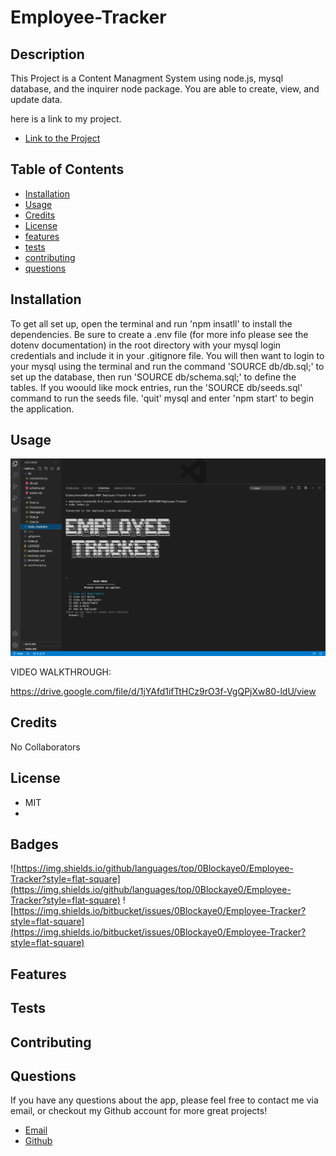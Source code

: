 
  # Employee-Tracker
  
   ## Description 

  This Project is a Content Managment System using node.js, mysql database, and the inquirer node package. You are able to create, view, and update data.   

  here is a link to my project.
  
  * [Link to the Project](https://github.com/0Blockaye0/Employee-Tracker)

  ## Table of Contents

  * [Installation](#installation)
  * [Usage](#usage)
  * [Credits](#credits)
  * [License](#license)
  * [features](#features)
  * [tests](#tests)
  * [contributing](#contributing)
  * [questions](#questions)
  

  ## Installation

  To get all set up, open the terminal and run 'npm insatll' to install the dependencies. Be sure to create a .env file (for more info please see the dotenv documentation) in the root directory with your mysql login credentials and include it in your .gitignore file. You will then want to login to your mysql using the terminal and run the command 'SOURCE db/db.sql;' to set up the database, then run 'SOURCE db/schema.sql;' to define the tables. If you woould like mock entries, run the 'SOURCE db/seeds.sql' command to run the seeds file. 'quit' mysql and enter 'npm start' to begin the application.   


  ## Usage
   
![/assets/images/Employee_TrackerScreenShot.png](/assets/images/Employee_TrackerScreenShot.png)

VIDEO WALKTHROUGH:

https://drive.google.com/file/d/1jYAfd1ifTtHCz9rO3f-VgQPjXw80-ldU/view


  ## Credits

  No Collaborators


  ## License

  * MIT
  * 

  ## Badges
  
  ![https://img.shields.io/github/languages/top/0Blockaye0/Employee-Tracker?style=flat-square](https://img.shields.io/github/languages/top/0Blockaye0/Employee-Tracker?style=flat-square) 
  ![https://img.shields.io/bitbucket/issues/0Blockaye0/Employee-Tracker?style=flat-square](https://img.shields.io/bitbucket/issues/0Blockaye0/Employee-Tracker?style=flat-square) 

  ## Features

  


  ## Tests

  


  ## Contributing

  


  ## Questions

  If you have any questions about the app, 
  please feel free to contact me via email, 
  or checkout my Github account for more 
  great projects! 

  * [Email](mailto:blake.austin.dev@gmail.com)
  * [Github](https://github.com/0Blockaye0)




